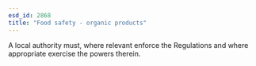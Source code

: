 ```yaml
---
esd_id: 2868
title: "Food safety - organic products"
---
```


A local authority must, where relevant enforce the Regulations and where appropriate exercise the powers therein.

